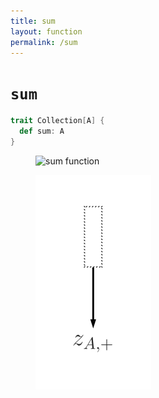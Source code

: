 ```yaml
---
title: sum
layout: function
permalink: /sum
---
```


# `sum`

~~~ scala
trait Collection[A] {
  def sum: A
}
~~~

<figure class="diagram">
  <img src="images/sum.1.svg" alt="sum function">
  <!-- <figcaption class="diagram-desc"><code>sum</code> uses <code>p</code> to classify elements into two groups</figcaption> -->
</figure>

<figure class="diagram">
  <img src="images/sum.2.svg" alt="sum function">
  <!-- <figcaption class="diagram-desc"><code>sum</code> uses <code>p</code> to classify elements into two groups</figcaption> -->
</figure>

